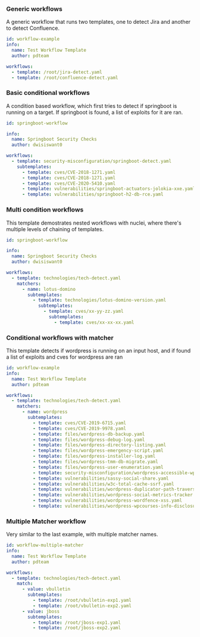 ### Generic workflows

A generic workflow that runs two templates, one to detect Jira and another to detect Confluence.

```yaml
id: workflow-example
info:
  name: Test Workflow Template
  author: pdteam

workflows:
  - template: /root/jira-detect.yaml
  - template: /root/confluence-detect.yaml
```


### Basic conditional workflows

A condition based workflow, which first tries to detect if springboot is running on a target. If springboot is found, a list of exploits for it are ran. 

```yaml
id: springboot-workflow

info:
  name: Springboot Security Checks
  author: dwisiswant0

workflows:
  - template: security-misconfiguration/springboot-detect.yaml
    subtemplates:
      - template: cves/CVE-2018-1271.yaml
      - template: cves/CVE-2018-1271.yaml
      - template: cves/CVE-2020-5410.yaml
      - template: vulnerabilities/springboot-actuators-jolokia-xxe.yaml
      - template: vulnerabilities/springboot-h2-db-rce.yaml
```

### Multi condition workflows

This template demostrates nested workflows with nuclei, where there's multiple levels of chaining of templates.

```yaml
id: springboot-workflow

info:
  name: Springboot Security Checks
  author: dwisiswant0

workflows:
  - template: technologies/tech-detect.yaml
    matchers:
      - name: lotus-domino
        subtemplates:
          - template: technologies/lotus-domino-version.yaml
            subtemplates:
              - template: cves/xx-yy-zz.yaml
                subtemplates:
                  - template: cves/xx-xx-xx.yaml
```


### Conditional workflows with matcher

This template detects if wordpress is running on an input host, and if found a list of exploits and cves for wordpress are ran

```yaml
id: workflow-example
info:
  name: Test Workflow Template
  author: pdteam

workflows:
  - template: technologies/tech-detect.yaml
    matchers:
      - name: wordpress
        subtemplates:
          - template: cves/CVE-2019-6715.yaml
          - template: cves/CVE-2019-9978.yaml
          - template: files/wordpress-db-backup.yaml
          - template: files/wordpress-debug-log.yaml
          - template: files/wordpress-directory-listing.yaml
          - template: files/wordpress-emergency-script.yaml
          - template: files/wordpress-installer-log.yaml
          - template: files/wordpress-tmm-db-migrate.yaml
          - template: files/wordpress-user-enumeration.yaml
          - template: security-misconfiguration/wordpress-accessible-wpconfig.yaml
          - template: vulnerabilities/sassy-social-share.yaml
          - template: vulnerabilities/w3c-total-cache-ssrf.yaml
          - template: vulnerabilities/wordpress-duplicator-path-traversal.yaml
          - template: vulnerabilities/wordpress-social-metrics-tracker.yaml
          - template: vulnerabilities/wordpress-wordfence-xss.yaml
          - template: vulnerabilities/wordpress-wpcourses-info-disclosure.yaml
```


### Multiple Matcher workflow

Very similar to the last example, with multiple matcher names.

```yaml
id: workflow-multiple-matcher
info:
  name: Test Workflow Template
  author: pdteam

workflows:
  - template: technologies/tech-detect.yaml
    match:
      - value: vbulletin
        subtemplates:
          - template: /root/vbulletin-exp1.yaml
          - template: /root/vbulletin-exp2.yaml
      - value: jboss
        subtemplates:
          - template: /root/jboss-exp1.yaml
          - template: /root/jboss-exp2.yaml
```
